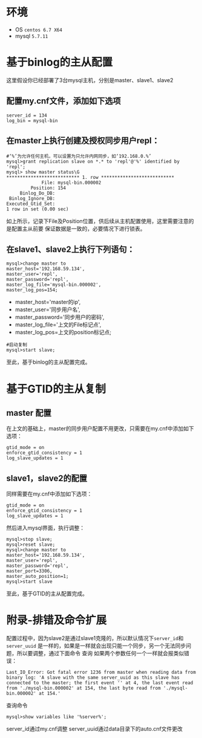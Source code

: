 # 环境
- OS `centos 6.7 X64`
- mysql `5.7.11`
# 基于binlog的主从配置
这里假设你已经部署了3台mysql主机，分别是master、slave1、slave2
## 配置my.cnf文件，添加如下选项
```
server_id = 134
log_bin = mysql-bin
```
## 在master上执行创建及授权同步用户repl：

```
#‘%’为允许任何主机，可以设置为只允许内网同步，如‘192.168.0.%’
mysql>grant replication slave on *.* to 'repl'@'%' identified by 'repl';  
mysql> show master status\G
*************************** 1. row ***************************
             File: mysql-bin.000002
         Position: 154
     Binlog_Do_DB:
 Binlog_Ignore_DB:
Executed_Gtid_Set:
1 row in set (0.00 sec)

```
如上所示，记录下File及Position位置，供后续从主机配置使用，这里需要注意的是配置主从前要
保证数据是一致的，必要情况下进行锁表。
## 在slave1、slave2上执行下列语句：

```
mysql>change master to
master_host='192.168.59.134',
master_user='repl',
master_password='repl',
master_log_file='mysql-bin.000002',
master_log_pos=154;
```
- master_host='master的ip',
- master_user='同步用户名',
- master_password='同步用户的密码',
- master_log_file='上文的File标记点',
- master_log_pos=上文的position标记点;
```
#启动复制
mysql>start slave;
```
至此，基于binlog的主从配置完成。
# 基于GTID的主从复制
## master 配置
在上文的基础上，master的同步用户配置不用更改，只需要在my.cnf中添加如下选项：

```
gtid_mode = on
enforce_gtid_consistency = 1
log_slave_updates = 1

```
## slave1，slave2的配置
同样需要在my.cnf中添加如下选项：
```
gtid_mode = on
enforce_gtid_consistency = 1
log_slave_updates = 1
```
然后进入mysql界面，执行调整：
```
mysql>stop slave;
mysql>reset slave;
mysql>change master to
master_host='192.168.59.134',
master_user='repl',
master_password='repl',
master_port=3306,
master_auto_position=1;
mysql>start slave
```

至此，基于GTID的主从配置完成。
# 附录-排错及命令扩展

配置过程中，因为slave2是通过slave1克隆的，所以默认情况下`server_id`和`server_uuid`
是一样的，如果是一样就会出现只能一个同步，另一个无法同步问题，所以要调整，通过下面命令
查询
如果两个参数任何一个一样就会报类似错误：

```
Last_IO_Error: Got fatal error 1236 from master when reading data from binary log: 'A slave with the same server_uuid as this slave has connected to the master; the first event '' at 4, the last event read from './mysql-bin.000002' at 154, the last byte read from './mysql-bin.000002' at 154.'

```
查询命令

```
mysql>show variables like '%server%';
```
server_id通过my.cnf调整
server_uuid通过data目录下的auto.cnf文件更改
